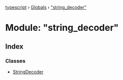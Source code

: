 [typescript](../README.md) › [Globals](../globals.md) › ["string_decoder"](_string_decoder_.md)

# Module: "string_decoder"

## Index

### Classes

* [StringDecoder](../classes/_string_decoder_.stringdecoder.md)
